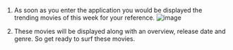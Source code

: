 1.  As soon as you enter the application you would be displayed the trending movies of this week for your reference.
![image](https://github.com/user-attachments/assets/578c4e9a-b91e-46c3-9c38-38676295688c)

2. These movies will be displayed along with an overview, release date and genre. So get ready to surf these movies.

